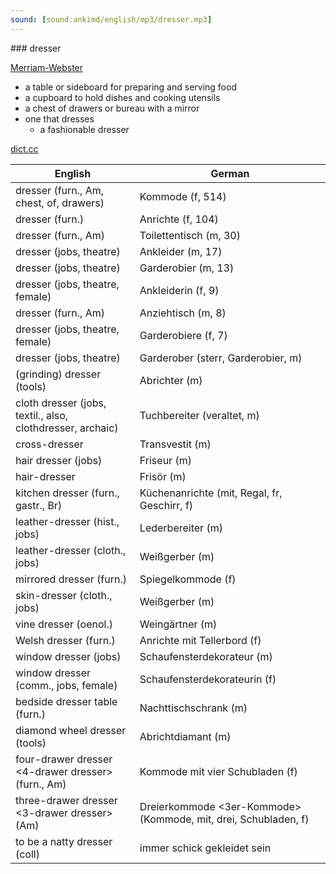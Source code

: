 ```yaml
---
sound: [sound:ankimd/english/mp3/dresser.mp3]
---
```


\### dresser

[Merriam-Webster](https://www.merriam-webster.com/dictionary/dresser)

- a table or sideboard for preparing and serving food
- a cupboard to hold dishes and cooking utensils
- a chest of drawers or bureau with a mirror
- one that dresses
    - a fashionable dresser

[dict.cc](https://www.dict.cc/dresser)

| English        | German       |
| -------------- | ------------ |
| dresser (furn., Am, chest, of, drawers) | Kommode (f, 514) |
| dresser (furn.) | Anrichte (f, 104) |
| dresser (furn., Am) | Toilettentisch (m, 30) |
| dresser (jobs, theatre) | Ankleider (m, 17) |
| dresser (jobs, theatre) | Garderobier (m, 13) |
| dresser (jobs, theatre, female) | Ankleiderin (f, 9) |
| dresser (furn., Am) | Anziehtisch (m, 8) |
| dresser (jobs, theatre, female) | Garderobiere (f, 7) |
| dresser (jobs, theatre) | Garderober (sterr, Garderobier, m) |
| (grinding) dresser (tools) | Abrichter (m) |
| cloth dresser (jobs, textil., also, clothdresser, archaic) | Tuchbereiter (veraltet, m) |
| cross-dresser | Transvestit (m) |
| hair dresser (jobs) | Friseur (m) |
| hair-dresser | Frisör (m) |
| kitchen dresser (furn., gastr., Br) | Küchenanrichte (mit, Regal, fr, Geschirr, f) |
| leather-dresser (hist., jobs) | Lederbereiter (m) |
| leather-dresser (cloth., jobs) | Weißgerber (m) |
| mirrored dresser (furn.) | Spiegelkommode (f) |
| skin-dresser (cloth., jobs) | Weißgerber (m) |
| vine dresser (oenol.) | Weingärtner (m) |
| Welsh dresser (furn.) | Anrichte mit Tellerbord (f) |
| window dresser (jobs) | Schaufensterdekorateur (m) |
| window dresser (comm., jobs, female) | Schaufensterdekorateurin (f) |
| bedside dresser table (furn.) | Nachttischschrank (m) |
| diamond wheel dresser (tools) | Abrichtdiamant (m) |
| four-drawer dresser <4-drawer dresser> (furn., Am) | Kommode mit vier Schubladen (f) |
| three-drawer dresser <3-drawer dresser> (Am) | Dreierkommode <3er-Kommode> (Kommode, mit, drei, Schubladen, f) |
| to be a natty dresser (coll) | immer schick gekleidet sein |

